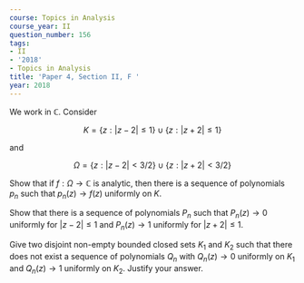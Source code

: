 ```yaml
---
course: Topics in Analysis
course_year: II
question_number: 156
tags:
- II
- '2018'
- Topics in Analysis
title: 'Paper 4, Section II, F '
year: 2018
---
```




We work in $\mathbb{C}$. Consider

$$K=\{z:|z-2| \leqslant 1\} \cup\{z:|z+2| \leqslant 1\}$$

and

$$\Omega=\{z:|z-2|<3 / 2\} \cup\{z:|z+2|<3 / 2\}$$

Show that if $f: \Omega \rightarrow \mathbb{C}$ is analytic, then there is a sequence of polynomials $p_{n}$ such that $p_{n}(z) \rightarrow f(z)$ uniformly on $K$.

Show that there is a sequence of polynomials $P_{n}$ such that $P_{n}(z) \rightarrow 0$ uniformly for $|z-2| \leqslant 1$ and $P_{n}(z) \rightarrow 1$ uniformly for $|z+2| \leqslant 1$.

Give two disjoint non-empty bounded closed sets $K_{1}$ and $K_{2}$ such that there does not exist a sequence of polynomials $Q_{n}$ with $Q_{n}(z) \rightarrow 0$ uniformly on $K_{1}$ and $Q_{n}(z) \rightarrow 1$ uniformly on $K_{2}$. Justify your answer.